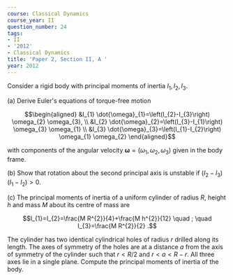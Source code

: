 ```yaml
---
course: Classical Dynamics
course_year: II
question_number: 24
tags:
- II
- '2012'
- Classical Dynamics
title: 'Paper 2, Section II, A '
year: 2012
---
```




Consider a rigid body with principal moments of inertia $I_{1}, I_{2}, I_{3}$.

(a) Derive Euler's equations of torque-free motion

$$\begin{aligned}
&I_{1} \dot{\omega}_{1}=\left(I_{2}-I_{3}\right) \omega_{2} \omega_{3}, \\
&I_{2} \dot{\omega}_{2}=\left(I_{3}-I_{1}\right) \omega_{3} \omega_{1} \\
&I_{3} \dot{\omega}_{3}=\left(I_{1}-I_{2}\right) \omega_{1} \omega_{2}
\end{aligned}$$

with components of the angular velocity $\boldsymbol{\omega}=\left(\omega_{1}, \omega_{2}, \omega_{3}\right)$ given in the body frame.

(b) Show that rotation about the second principal axis is unstable if $\left(I_{2}-I_{3}\right)\left(I_{1}-I_{2}\right)>0$.

(c) The principal moments of inertia of a uniform cylinder of radius $R$, height $h$ and mass $M$ about its centre of mass are

$$I_{1}=I_{2}=\frac{M R^{2}}{4}+\frac{M h^{2}}{12} \quad ; \quad I_{3}=\frac{M R^{2}}{2} .$$

The cylinder has two identical cylindrical holes of radius $r$ drilled along its length. The axes of symmetry of the holes are at a distance $a$ from the axis of symmetry of the cylinder such that $r<R / 2$ and $r<a<R-r$. All three axes lie in a single plane. Compute the principal moments of inertia of the body.